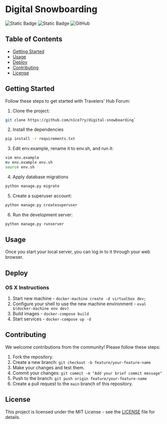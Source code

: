 # Digital Snowboarding
![Static Badge](https://img.shields.io/badge/python-3.12-green)
![Static Badge](https://img.shields.io/badge/django-5.0.6-blue)
<img alt="GitHub" src="https://img.shields.io/github/license/n1ce7ry/digital-snowboarding">

## Table of Contents

  - [Getting Started](#getting-started)
  - [Usage](#usage)
  - [Deploy](#deploy)
  - [Contributing](#contributing)
  - [License](#license)

## Getting Started

Follow these steps to get started with Travelers' Hub Forum:

1. Clone the project: 
```bash
git clone https://github.com/n1ce7ry/digital-snowboarding`
```
2. Install the dependencies 
```bash
pip install -r requirements.txt
```
3. Edit env.example, rename it to env.sh, and run it: 
```bash
vim env.example
mv env.example env.sh
source env.sh
```
4. Apply database migrations
```bash
python manage.py migrate
```
5. Create a superuser account: 
```bash
python manage.py createsuperuser
```

6. Run the development server:
```bash
python manage.py runserver
```

## Usage

Once you start your local server, you can log in to it through your web browser.

## Deploy

### OS X Instructions

1. Start new machine - `docker-machine create -d virtualbox dev;`
1. Configure your shell to use the new machine environment - `eval $(docker-machine env dev)`
1. Build images - `docker-compose build`
1. Start services - `docker-compose up -d`

## Contributing

We welcome contributions from the community! Please follow these steps:

1. Fork the repository.
2. Create a new branch: `git checkout -b feature/your-feature-name`
3. Make your changes and test them.
4. Commit your changes: `git commit -m "Add your brief commit message"`
5. Push to the branch: `git push origin feature/your-feature-name`
6. Create a pull request to the `main` branch of this repository.

## License

This project is licensed under the MIT License - see the [LICENSE](LICENSE) file for details.